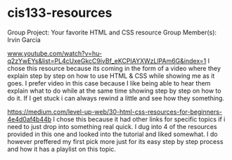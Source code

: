 # cis133-resources
Group Project: Your favorite HTML and CSS resource
Group Member(s): Irvin Garcia

www.youtube.com/watch?v=hu-q2zYwEYs&list=PL4cUxeGkcC9ivBf_eKCPIAYXWzLlPAm6G&index=1
I chose this resource because its coming in the form of a video where they explain step by step on how to use HTML & CSS while showing me as it goes. I prefer video in this case because I like being able to hear them explain what to do while at the same time showing step by step on how to do it. If I get stuck i can always rewind a little and see how they something.

https://medium.com/level-up-web/30-html-css-resources-for-beginners-4e4d0af4b44b
I chose this because it had other links for specific topics if i need to just drop into something real quick. I dug into 4 of the resources provided in this one and looked into the tutorial and liked somewhat. I do however preffered my first pick more just for its easy step by step process and how it has a playlist on this topic.
